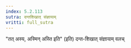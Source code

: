 ```yaml
---
index: 5.2.113
sutra: दन्तशिखात्‌ संज्ञायाम्
vritti: full_sutra
---
```


"तत् अस्य, अस्मिन् अस्ति इति" (इति) दन्त-शिखात् संज्ञायाम्  वलच्